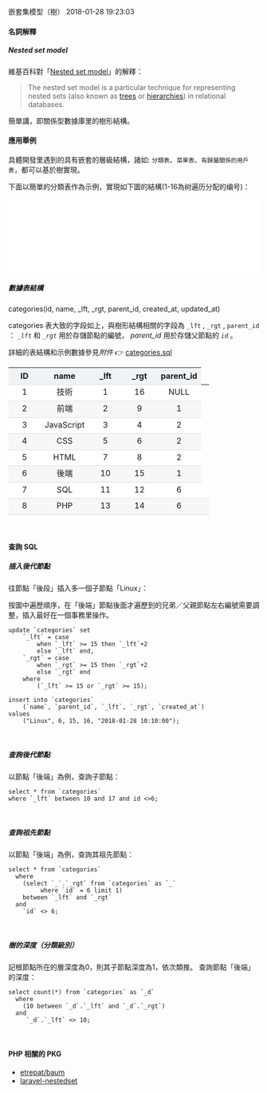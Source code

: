 嵌套集模型（樹）
2018-01-28 19:23:03

#### 名詞解釋
##### Nested set model
維基百科對「[Nested set model](https://en.wikipedia.org/wiki/Nested_set_model)」的解釋：

> The nested set model is a particular technique for representing nested sets (also known 
> as [trees](https://en.wikipedia.org/wiki/Tree_(data_structure)) or 
> [hierarchies](https://en.wikipedia.org/wiki/Hierarchy)) in relational databases.

簡單講，即關係型數據庫里的樹形結構。

#### 應用舉例
具體開發里遇到的具有嵌套的層級結構，諸如: `分類表`、`菜單表`、`有歸屬關係的用戶表`，都可以基於樹實現。
  
下面以簡單的分類表作為示例，實現如下圖的結構(1-16為树遍历分配的编号)：

<embed src="assets/images/the-numbering-assigned-by-tree-traversal.svg"
type="image/svg+xml"
width="100%"
pluginspage="http://www.adobe.com/svg/viewer/install/" />

##### 數據表結構
categories(id, name, _lft, _rgt, parent_id, created_at, updated_at)
    
categories 表大致的字段如上，與樹形結構相關的字段為  `_lft` ,  `_rgt` ,  `parent_id` ：
*`_lft`*  和   *`_rgt`*  用於存儲節點的編號， *parent_id*  用於存儲父節點的  *`id`* 。
  
  
詳細的表結構和示例數據參見*附件* 👉 [categories.sql](assets/attachments/2018/0128/categories.sql)

<style>
.data-table {
    line-height: 1.6;
    border-collapse: collapse;
    width: 80%;
}
.data-table thead {
    background: RGBA(240, 243, 245, 1.00);
}

.data-table th,.data-table td {
    width: 20%;
    text-align: center;
    border-bottom:1px solid #DDD;
}
.data-table tbody tr:nth-child(even) {
    background: RGBA(247, 247, 247, 1.00);
}
.data-table tbody tr:nth-child(odd) {
    background: RGBA(255, 255, 255, 1.00);
}
</style>
<table class="data-table">
    <thead>
        <tr>
            <th>ID</th>
            <th>name</th>
            <th>_lft</th>
            <th>_rgt</th>
            <th>parent_id</th>
        </tr>
    </thead>
    <tbody>
        <tr>
            <td class="id">1</td>
            <td class="name">技術</td>
            <td class="_lft">1</td>
            <td class="_rgt">16</td>
            <td class="pid">NULL</td>
        </tr>
        <tr>
            <td class="id">2</td>
            <td class="name">前端</td>
            <td class="_lft">2</td>
            <td class="_rgt">9</td>
            <td class="pid">1</td>
        </tr>
        <tr>
            <td class="id">3</td>
            <td class="name">JavaScript</td>
            <td class="_lft">3</td>
            <td class="_rgt">4</td>
            <td class="pid">2</td>
        </tr>
        <tr>
            <td class="id">4</td>
            <td class="name">CSS</td>
            <td class="_lft">5</td>
            <td class="_rgt">6</td>
            <td class="pid">2</td>
        </tr>
        <tr>
            <td class="id">5</td>
            <td class="name">HTML</td>
            <td class="_lft">7</td>
            <td class="_rgt">8</td>
            <td class="pid">2</td>
        </tr>
        <tr>
            <td class="id">6</td>
            <td class="name">後端</td>
            <td class="_lft">10</td>
            <td class="_rgt">15</td>
            <td class="pid">1</td>
        </tr>
        <tr>
            <td class="id">7</td>
            <td class="name">SQL</td>
            <td class="_lft">11</td>
            <td class="_rgt">12</td>
            <td class="pid">6</td>
            <td></td>
        </tr>
        <tr>
            <td class="id">8</td>
            <td class="name">PHP</td>
            <td class="_lft">13</td>
            <td class="_rgt">14</td>
            <td class="pid">6</td>
            <td></td>
        </tr>
    </tbody>
</table>
<br>
  
  
#### 查詢 SQL
   
   
##### 插入後代節點
往節點「後段」插入多一個子節點「Linux」：
    
按圖中遍歷順序，在「後端」節點後面才遍歷到的兄弟／父親節點左右編號需要調整，插入最好在一個事務里操作。
    
    update `categories` set  
        `_lft` = case 
            when `_lft` >= 15 then `_lft`+2 
            else `_lft` end, 
        `_rgt` = case 
            when `_rgt` >= 15 then `_rgt`+2 
            else `_rgt` end 
        where 
            (`_lft` >= 15 or `_rgt` >= 15);
    
    insert into `categories` 
        (`name`, `parent_id`, `_lft`, `_rgt`, `created_at`) 
    values 
        ("Linux", 6, 15, 16, "2018-01-28 10:10:00");

<br>

##### 查詢後代節點
以節點「後端」為例，查詢子節點：
    
    select * from `categories` 
    where `_lft` between 10 and 17 and id <>6;

<br>

##### 查詢祖先節點
以節點「後端」為例，查詢其祖先節點：
    
    select * from `categories` 
      where 
        (select `_`.`_rgt` from `categories` as `_` 
             where `id` = 6 limit 1) 
        between `_lft` and `_rgt`
      and 
        `id` <> 6;

<br>

##### 樹的深度（分類級別）
記根節點所在的層深度為0，則其子節點深度為1，依次類推。
查詢節點「後端」的深度：
    
    select count(*) from `categories` as `_d` 
      where 
        (10 between `_d`.`_lft` and `_d`.`_rgt`)
      and 
         `_d`.`_lft` <> 10; 

<br>

#### PHP 相關的 PKG
- [etrepat/baum](https://github.com/etrepat/baum)
- [laravel-nestedset](https://github.com/lazychaser/laravel-nestedset)
